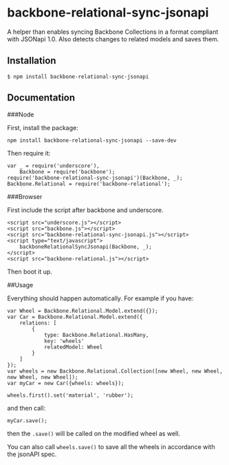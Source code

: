 # backbone-relational-sync-jsonapi

A helper than enables syncing Backbone Collections in a format compliant with JSONapi 1.0. Also detects changes to related models and saves them.

## Installation

    $ npm install backbone-relational-sync-jsonapi

## Documentation

###Node

First, install the package:

    npm install backbone-relational-sync-jsonapi --save-dev

Then require it:

    var _ = require('underscore'),
        Backbone = require('backbone');
    require('backbone-relational-sync-jsonapi')(Backbone, _);
    Backbone.Relational = require('backbone-relational');

###Browser

First include the script after backbone and underscore.

    <script src="underscore.js"></script>
    <script src="backbone.js"></script>
    <script src="backbone-relational-sync-jsonapi.js"></script>
    <script type="text/javascript">
        backboneRelationalSyncJsonapi(Backbone, _);
    </script>
    <script src="backbone-relational.js"></script>

Then boot it up.

##Usage

Everything should happen automatically. For example if you have:

    var Wheel = Backbone.Relational.Model.extend({});
    var Car = Backbone.Relational.Model.extend({
        relations: [
            {
                type: Backbone.Relational.HasMany,
                key: 'wheels'
                relatedModel: Wheel
            }
        ]
    });
    var wheels = new Backbone.Relational.Collection([new Wheel, new Wheel, new Wheel, new Wheel]);
    var myCar = new Car({wheels: wheels});
    
    wheels.first().set('material', 'rubber');
    
and then call:

    myCar.save();
    
then the `.save()` will be called on the modified wheel as well.
 
You can also call `wheels.save()` to save all the wheels in accordance with the jsonAPI spec.